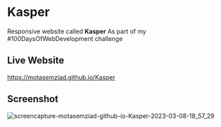 # Kasper

Responsive website called **Kasper** As part of my #100DaysOfWebDevelopment challenge

## Live Website

<https://motasemziad.github.io/Kasper>

## Screenshot

![screencapture-motasemziad-github-io-Kasper-2023-03-08-18_57_29](https://user-images.githubusercontent.com/52855540/223781872-179f56d5-83f0-4fd3-9e02-ece0381150b4.png)
